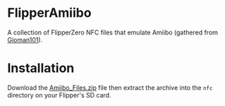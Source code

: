 # FlipperAmiibo
A collection of FlipperZero NFC files that emulate Amiibo (gathered from [Gioman101](https://github.com/Gioman101/FlipperAmiibo)).

# Installation
Download the [Amiibo_Files.zip](https://github.com/UberGuidoZ/Flipper/raw/main/NFC/Amiibo/amiibos/Amiibo_Files.zip) file then extract the archive into the `nfc` directory on your Flipper's SD card.
